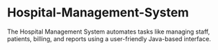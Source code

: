 # Hospital-Management-System
The Hospital Management System automates tasks like managing staff, patients, billing, and reports using a user-friendly Java-based interface.
